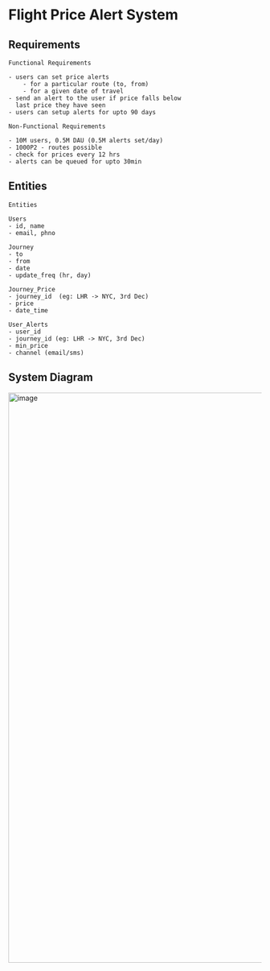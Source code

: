 # Flight Price Alert System 

## Requirements 

```
Functional Requirements

- users can set price alerts 
    - for a particular route (to, from) 
    - for a given date of travel 
- send an alert to the user if price falls below
  last price they have seen 
- users can setup alerts for upto 90 days

Non-Functional Requirements

- 10M users, 0.5M DAU (0.5M alerts set/day)
- 1000P2 - routes possible 
- check for prices every 12 hrs
- alerts can be queued for upto 30min

```

## Entities 

```
Entities 

Users 
- id, name
- email, phno 

Journey 
- to
- from
- date
- update_freq (hr, day)

Journey_Price
- journey_id  (eg: LHR -> NYC, 3rd Dec)
- price
- date_time 

User_Alerts 
- user_id
- journey_id (eg: LHR -> NYC, 3rd Dec)
- min_price
- channel (email/sms)
```

## System Diagram

<img width="1133" alt="image" src="https://github.com/user-attachments/assets/23da7cf3-672d-4fe9-b44e-0fcd406279b9">
